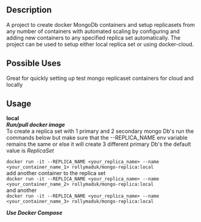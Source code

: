 Description
------------
A  project to create docker MongoDb containers and setup replicasets from any number of
containers with automated scaling by configuring and adding new containers
to any specified replica set automatically. The project can be used to setup
either local replica set or using docker-cloud.

Possible Uses
------------
Great for quickly setting up test mongo replicaset containers for cloud and locally

Usage
-----
**local**<br>
**_Run/pull docker image_**<br>
To create a replica set with 1 primary and 2 secondary mongo Db's 
run the commands below but make sure that the --REPLICA_NAME
env variable remains the same or else it will create 3 different 
primary Db's the default value is _ReplicaSet_<p>

`docker run -it --REPLICA_NAME <your_replica_name> --name <your_container_name_1> rollymaduk/mongo-replica:local`
<br>
add another container to the replica set<br>
`docker run -it --REPLICA_NAME <your_replica_name> --name <your_container_name_2> rollymaduk/mongo-replica:local`
<br>
and another<br>
`docker run -it --REPLICA_NAME <your_replica_name> --name <your_container_name_3> rollymaduk/mongo-replica:local`
<br><p>
**_Use Docker Compose_**




